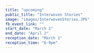 ```yaml
---
title: "upcoming"
public_title: "Interwoven Stories"
image: "images/InterwovenStories.JPG"
fb_event_link: ""
start_date: "March 1"
end_date: "April 2"
reception_date: "March 1"
reception_time: "6-9pm"
---
```

